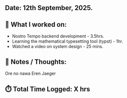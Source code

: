 ## Date: 12th September, 2025.

## 📖 What I worked on:
- Nostro Tempo backend development - 3.5hrs.
- Learning the mathematical typesetting tool (typst) - 1hr.
- Watched a video on system design - 25 mins.

## 📝 Notes / Thoughts:
Ore no nawa Eren Jaeger

## ⏱️ Total Time Logged: X hrs
